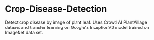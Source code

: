 # Crop-Disease-Detection
Detect crop disease by image of plant leaf. Uses Crowd AI PlantVillage dataset and transfer learning on Google's InceptionV3 model trained on ImageNet data set.
